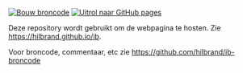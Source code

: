 
[![Bouw broncode](https://github.com/Hilbrand/ib-broncode/actions/workflows/deploy.yml/badge.svg)](https://github.com/Hilbrand/ib-broncode/actions/workflows/deploy.yml)
[![Uitrol naar GitHub pages](https://github.com/Hilbrand/ib/actions/workflows/pages/pages-build-deployment/badge.svg)](https://github.com/Hilbrand/ib/actions/workflows/pages/pages-build-deployment)

Deze repository wordt gebruikt om de webpagina te hosten.
Zie https://hilbrand.github.io/ib.

Voor broncode, commentaar, etc zie https://github.com/hilbrand/ib-broncode
